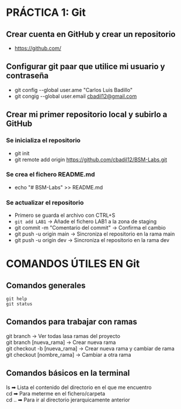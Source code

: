 # PRÁCTICA 1: Git
## Crear cuenta en GitHub y crear un repositorio
- https://github.com/
## Configurar git paar que utilice mi usuario y contraseña
- git config --global user.ame "Carlos Luis Badillo"
- git congig --global user.email cbadil12@gmail.com
## Crear mi primer repositorio local y subirlo a GitHub
### Se inicializa el repositorio
- git init <br />
- git remote add origin https://github.com/cbadil12/BSM-Labs.git <br />
### Se crea el fichero README.md
- echo "# BSM-Labs" >> README.md
### Se actualizar el repositorio
- Primero se guarda el archivo con CTRL+S
- `git add LAB1` -> Añade el fichero LAB1 a la zona de staging
- git commit -m "Comentario del commit" -> Confirma el cambio
- git push -u origin main -> Sincroniza el repositorio en la rama main
- git push -u origin dev -> Sincroniza el repositorio en la rama dev

# COMANDOS ÚTILES EN Git
## Comandos generales
`git help` <br />
`git status` <br />
## Comandos para trabajar con ramas
git branch -> Ver todas lasa ramas del proyecto <br />
git branch [nueva_rama] -> Crear nueva rama <br />
git checkout -b [nueva_rama] -> Crear nueva rama y cambiar de rama <br />
git checkout [nombre_rama] -> Cambiar a otra rama <br />

## Comandos básicos en la terminal
ls ➡ Lista el contenido del directorio en el que me encuentro <br />
cd <directorio> ➡ Para meterme en el fichero/carpeta <br />
cd .. ➡ Para ir al directorio jerarquicamente anterior <br />

